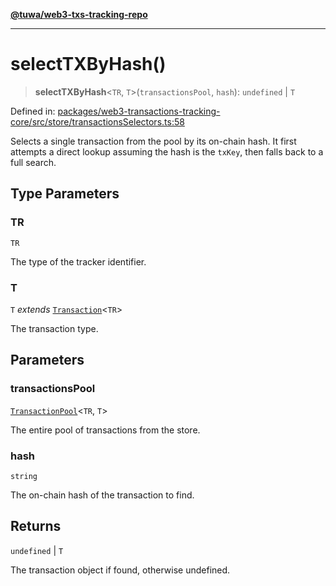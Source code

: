 [**@tuwa/web3-txs-tracking-repo**](../../../README.md)

***

# selectTXByHash()

> **selectTXByHash**\<`TR`, `T`\>(`transactionsPool`, `hash`): `undefined` \| `T`

Defined in: [packages/web3-transactions-tracking-core/src/store/transactionsSelectors.ts:58](https://github.com/TuwaIO/web3-transactions-tracking/blob/1aebbce149913a5fb7a35a60e4556bc602bd2f8e/packages/web3-transactions-tracking-core/src/store/transactionsSelectors.ts#L58)

Selects a single transaction from the pool by its on-chain hash.
It first attempts a direct lookup assuming the hash is the `txKey`, then falls back to a full search.

## Type Parameters

### TR

`TR`

The type of the tracker identifier.

### T

`T` *extends* [`Transaction`](../type-aliases/Transaction.md)\<`TR`\>

The transaction type.

## Parameters

### transactionsPool

[`TransactionPool`](../type-aliases/TransactionPool.md)\<`TR`, `T`\>

The entire pool of transactions from the store.

### hash

`string`

The on-chain hash of the transaction to find.

## Returns

`undefined` \| `T`

The transaction object if found, otherwise undefined.
